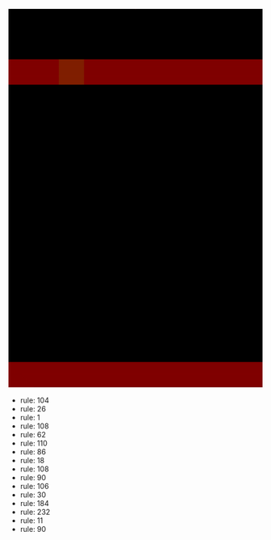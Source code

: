 ![photo](./output.png) 
 * rule: 104
* rule: 26
* rule: 1
* rule: 108
* rule: 62
* rule: 110
* rule: 86
* rule: 18
* rule: 108
* rule: 90
* rule: 106
* rule: 30
* rule: 184
* rule: 232
* rule: 11
* rule: 90
